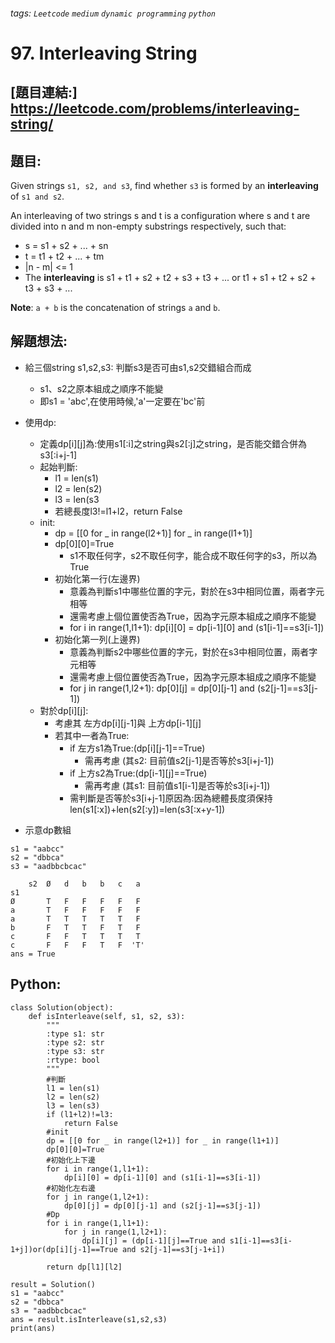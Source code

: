 ###### tags: `Leetcode` `medium` `dynamic programming` `python`

# 97. Interleaving String

## [題目連結:] https://leetcode.com/problems/interleaving-string/

## 題目:
Given strings ```s1, s2, and s3```, find whether ```s3``` is formed by an **interleaving** of ```s1 and s2```.

An interleaving of two strings s and t is a configuration where s and t are divided into n and m non-empty substrings respectively, such that:

* s = s1 + s2 + ... + sn
* t = t1 + t2 + ... + tm
* |n - m| <= 1
* The **interleaving** is s1 + t1 + s2 + t2 + s3 + t3 + ... or t1 + s1 + t2 + s2 + t3 + s3 + ...

**Note**: ```a + b``` is the concatenation of strings ```a``` and ```b```.


## 解題想法:
* 給三個string s1,s2,s3: 判斷s3是否可由s1,s2交錯組合而成
    * s1、s2之原本組成之順序不能變
    * 即s1 = 'abc',在使用時候,'a'一定要在'bc'前

* 使用dp:
    * 定義dp[i][j]為:使用s1[:i]之string與s2[:j]之string，是否能交錯合併為s3[:i+j-1]
    * 起始判斷:
        * l1 = len(s1)
        * l2 = len(s2)
        * l3 = len(s3
        * 若總長度l3!=l1+l2，return False
    * init:
        * dp = [[0 for _ in range(l2+1)] for _ in range(l1+1)]
        * dp[0][0]=True
            * s1不取任何字，s2不取任何字，能合成不取任何字的s3，所以為True
        * 初始化第一行(左邊界)
            * 意義為判斷s1中哪些位置的字元，對於在s3中相同位置，兩者字元相等
            * 還需考慮上個位置使否為True，因為字元原本組成之順序不能變
            * for i in range(1,l1+1):
                dp[i][0] = dp[i-1][0] and (s1[i-1]==s3[i-1])
        * 初始化第一列(上邊界)
            * 意義為判斷s2中哪些位置的字元，對於在s3中相同位置，兩者字元相等
            *  還需考慮上個位置使否為True，因為字元原本組成之順序不能變
            *   for j in range(1,l2+1):
                dp[0][j] = dp[0][j-1] and (s2[j-1]==s3[j-1])
    * 對於dp[i][j]:
        * 考慮其 左方dp[i][j-1]與 上方dp[i-1][j]
        * 若其中一者為True: 
            * if 左方s1為True:(dp[i][j-1]==True) 
                * 需再考慮 (其s2: 目前值s2[j-1]是否等於s3[i+j-1])
            * if 上方s2為True:(dp[i-1][j]==True) 
                * 需再考慮 (其s1: 目前值s1[i-1]是否等於s3[i+j-1])
            * 需判斷是否等於s3[i+j-1]原因為:因為總體長度須保持len(s1[:x])+len(s2[:y])=len(s3[:x+y-1])


* 示意dp數組
```
s1 = "aabcc"
s2 = "dbbca"
s3 = "aadbbcbcac"

    s2  Ø   d   b   b   c   a
s1
Ø       T   F   F   F   F   F
a       T   F   F   F   F   F
a       T   T   T   T   T   F
b       F   T   T   F   T   F
c       F   F   T   T   T   T
c       F   F   F   T   F  'T' 
ans = True
```

## Python:
``` python=
class Solution(object):
    def isInterleave(self, s1, s2, s3):
        """
        :type s1: str
        :type s2: str
        :type s3: str
        :rtype: bool
        """
        #判斷
        l1 = len(s1)
        l2 = len(s2)
        l3 = len(s3)
        if (l1+l2)!=l3:
            return False
        #init
        dp = [[0 for _ in range(l2+1)] for _ in range(l1+1)]
        dp[0][0]=True
        #初始化上下邊
        for i in range(1,l1+1):
            dp[i][0] = dp[i-1][0] and (s1[i-1]==s3[i-1])
        #初始化左右邊
        for j in range(1,l2+1):
            dp[0][j] = dp[0][j-1] and (s2[j-1]==s3[j-1])
        #Dp
        for i in range(1,l1+1):
            for j in range(1,l2+1):
                dp[i][j] = (dp[i-1][j]==True and s1[i-1]==s3[i-1+j])or(dp[i][j-1]==True and s2[j-1]==s3[j-1+i])

        return dp[l1][l2]

result = Solution()
s1 = "aabcc"
s2 = "dbbca"
s3 = "aadbbcbcac"
ans = result.isInterleave(s1,s2,s3)
print(ans)
```